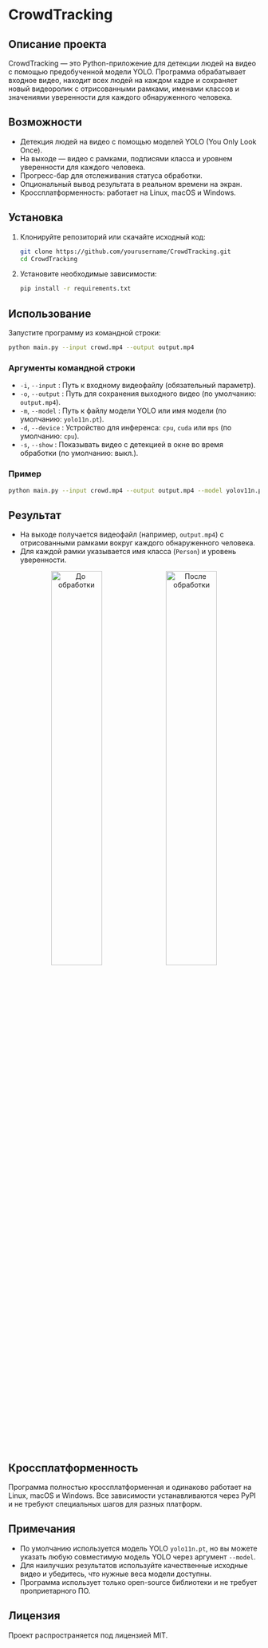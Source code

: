 # CrowdTracking

## Описание проекта
CrowdTracking — это Python-приложение для детекции людей на видео с помощью предобученной модели YOLO. Программа обрабатывает входное видео, находит всех людей на каждом кадре и сохраняет новый видеоролик с отрисованными рамками, именами классов и значениями уверенности для каждого обнаруженного человека.

## Возможности
- Детекция людей на видео с помощью моделей YOLO (You Only Look Once).
- На выходе — видео с рамками, подписями класса и уровнем уверенности для каждого человека.
- Прогресс-бар для отслеживания статуса обработки.
- Опциональный вывод результата в реальном времени на экран.
- Кроссплатформенность: работает на Linux, macOS и Windows.

## Установка
1. Клонируйте репозиторий или скачайте исходный код:
   ```bash
   git clone https://github.com/yourusername/CrowdTracking.git
   cd CrowdTracking
   ```
2. Установите необходимые зависимости:
   ```bash
   pip install -r requirements.txt
   ```

## Использование
Запустите программу из командной строки:
```bash
python main.py --input crowd.mp4 --output output.mp4
```

### Аргументы командной строки
- `-i`, `--input`   : Путь к входному видеофайлу (обязательный параметр).
- `-o`, `--output`  : Путь для сохранения выходного видео (по умолчанию: `output.mp4`).
- `-m`, `--model`   : Путь к файлу модели YOLO или имя модели (по умолчанию: `yolo11n.pt`).
- `-d`, `--device`  : Устройство для инференса: `cpu`, `cuda` или `mps` (по умолчанию: `cpu`).
- `-s`, `--show`    : Показывать видео с детекцией в окне во время обработки (по умолчанию: выкл.).

### Пример
```bash
python main.py --input crowd.mp4 --output output.mp4 --model yolov11n.pt --device mps --show
```

## Результат
- На выходе получается видеофайл (например, `output.mp4`) с отрисованными рамками вокруг каждого обнаруженного человека.
- Для каждой рамки указывается имя класса (`Person`) и уровень уверенности.
<div align="center">
  <img src="data/before.gif" width="45%" alt="До обработки"/>
  <img src="data/after.gif" width="45%" alt="После обработки"/>
</div>

## Кроссплатформенность
Программа полностью кроссплатформенная и одинаково работает на Linux, macOS и Windows. Все зависимости устанавливаются через PyPI и не требуют специальных шагов для разных платформ.

## Примечания
- По умолчанию используется модель YOLO `yolo11n.pt`, но вы можете указать любую совместимую модель YOLO через аргумент `--model`.
- Для наилучших результатов используйте качественные исходные видео и убедитесь, что нужные веса модели доступны.
- Программа использует только open-source библиотеки и не требует проприетарного ПО.

## Лицензия
Проект распространяется под лицензией MIT.